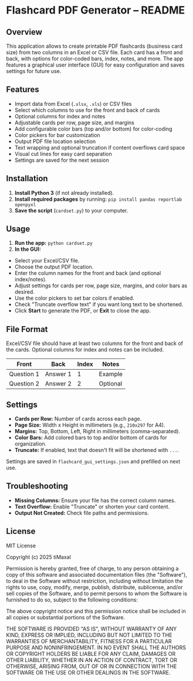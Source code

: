 # Flashcard PDF Generator – README

## Overview

This application allows to create printable PDF flashcards (business card size) from two columns in an Excel or CSV file. Each card has a front and back, with options for color-coded bars, index, notes, and more. The app features a graphical user interface (GUI) for easy configuration and saves settings for future use.

## Features

- Import data from Excel (`.xlsx`, `.xls`) or CSV files
- Select which columns to use for the front and back of cards
- Optional columns for index and notes
- Adjustable cards per row, page size, and margins
- Add configurable color bars (top and/or bottom) for color-coding
- Color pickers for bar customization
- Output PDF file location selection
- Text wrapping and optional truncation if content overflows card space
- Visual cut lines for easy card separation
- Settings are saved for the next session

## Installation

1. **Install Python 3** (if not already installed).
2. **Install required packages** by running:
`pip install pandas reportlab openpyxl`
3. **Save the script** (`cardset.py`) to your computer.

## Usage

1. **Run the app:**
`python cardset.py`
2. **In the GUI:**
- Select your Excel/CSV file.
- Choose the output PDF location.
- Enter the column names for the front and back (and optional index/notes).
- Adjust settings for cards per row, page size, margins, and color bars as desired.
- Use the color pickers to set bar colors if enabled.
- Check "Truncate overflow text" if you want long text to be shortened.
- Click **Start** to generate the PDF, or **Exit** to close the app.

## File Format

 Excel/CSV file should have at least two columns for the front and back of the cards.
  Optional columns for index and notes can be included.

| Front      | Back       | Index | Notes      |
|------------|------------|-------|------------|
| Question 1 | Answer 1   | 1     | Example    |
| Question 2 | Answer 2   | 2     | Optional   |

## Settings

- **Cards per Row:** Number of cards across each page.
- **Page Size:** Width x Height in millimeters (e.g., `210x297` for A4).
- **Margins:** Top, Bottom, Left, Right in millimeters (comma-separated).
- **Color Bars:** Add colored bars to top and/or bottom of cards for organization.
- **Truncate:** If enabled, text that doesn't fit will be shortened with `...`.

Settings are saved in `flashcard_gui_settings.json` and prefilled on next use.

## Troubleshooting

- **Missing Columns:** Ensure your file has the correct column names.
- **Text Overflow:** Enable "Truncate" or shorten your card content.
- **Output Not Created:** Check file paths and permissions.

## License

MIT License

Copyright (c) 2025 tiMaxal

Permission is hereby granted, free of charge, to any person obtaining a copy
of this software and associated documentation files (the "Software"), to deal
in the Software without restriction, including without limitation the rights
to use, copy, modify, merge, publish, distribute, sublicense, and/or sell
copies of the Software, and to permit persons to whom the Software is
furnished to do so, subject to the following conditions:

The above copyright notice and this permission notice shall be included in all
copies or substantial portions of the Software.

THE SOFTWARE IS PROVIDED "AS IS", WITHOUT WARRANTY OF ANY KIND, EXPRESS OR
IMPLIED, INCLUDING BUT NOT LIMITED TO THE WARRANTIES OF MERCHANTABILITY,
FITNESS FOR A PARTICULAR PURPOSE AND NONINFRINGEMENT. IN NO EVENT SHALL THE
AUTHORS OR COPYRIGHT HOLDERS BE LIABLE FOR ANY CLAIM, DAMAGES OR OTHER
LIABILITY, WHETHER IN AN ACTION OF CONTRACT, TORT OR OTHERWISE, ARISING FROM,
OUT OF OR IN CONNECTION WITH THE SOFTWARE OR THE USE OR OTHER DEALINGS IN THE
SOFTWARE.

